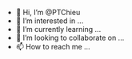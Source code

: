 - 👋 Hi, I’m @PTChieu
- 👀 I’m interested in ...
- 🌱 I’m currently learning ...
- 💞️ I’m looking to collaborate on ...
- 📫 How to reach me ...

<!---
PTChieu/PTChieu is a ✨ special ✨ repository because its `README.md` (this file) appears on your GitHub profile.
You can click the Preview link to take a look at your changes.
--->
